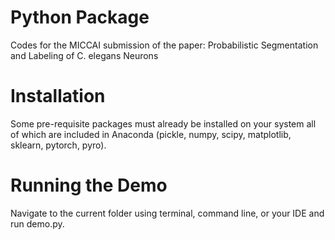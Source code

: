 # Python Package
Codes for the MICCAI submission of the paper: Probabilistic Segmentation and Labeling of C. elegans Neurons

# Installation
Some pre-requisite packages must already be installed on your system all of which are included in Anaconda (pickle, numpy, scipy, matplotlib, sklearn, pytorch, pyro).

# Running the Demo
Navigate to the current folder using terminal, command line, or your IDE and run demo.py.